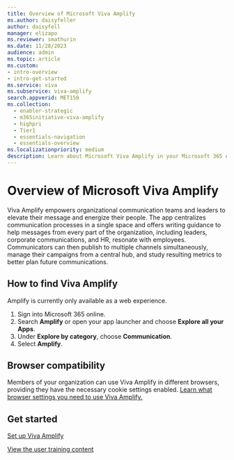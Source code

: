 ```yaml
---
title: Overview of Microsoft Viva Amplify
ms.author: daisyfeller
author: daisyfell
manager: elizapo
ms.reviewer: smathurin
ms.date: 11/28/2023
audience: admin
ms.topic: article
ms.custom: 
- intro-overview
- intro-get-started
ms.service: viva
ms.subservice: viva-amplify
search.appverid: MET150
ms.collection:
  - enabler-strategic
  - m365initiative-viva-amplify
  - highpri
  - Tier1
  - essentials-navigation
  - essentials-overview
ms.localizationpriority: medium
description: Learn about Microsoft Viva Amplify in your Microsoft 365 environment.
---
```


# Overview of Microsoft Viva Amplify

Viva Amplify empowers organizational communication teams and leaders to elevate their message and energize their people. The app centralizes communication processes in a single space and offers writing guidance to help messages from every part of the organization, including leaders, corporate communications, and HR, resonate with employees. Communicators can then publish to multiple channels simultaneously, manage their campaigns from a central hub, and study resulting metrics to better plan future communications.

## How to find Viva Amplify

Amplify is currently only available as a web experience.

1. Sign into Microsoft 365 online.
1. Search **Amplify** or open your app launcher and choose **Explore all your Apps**.
1. Under **Explore by category**, choose **Communication**.
1. Select **Amplify**.

## Browser compatibility

Members of your organization can use Viva Amplify in different browsers, providing they have the necessary cookie settings enabled. [Learn what browser settings you need to use Viva Amplify.](https://support.microsoft.com/topic/troubleshooting-f6c53e86-15f2-4555-8317-60d2cad88fa4)

## Get started

[Set up Viva Amplify](set-up-viva-amplify.md)

[View the user training content](https://support.microsoft.com/topic/introduction-to-viva-amplify-cedd11d3-ea8a-4d55-9b5b-61459353be1a)
